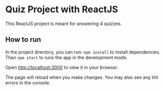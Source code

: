﻿# Quiz Project with ReactJS

This ReactJS project is meant for answering 4 quizzes.

## How to run

In the project directory, you can run: `npm install` to install dependencies.
Than `npm start` to runs the app in the development mode.

Open [http://localhost:3000](http://localhost:3000) to view it in your browser.

The page will reload when you make changes.
You may also see any lint errors in the console.

